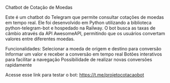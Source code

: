 Chatbot de Cotação de Moedas

Este é um chatbot do Telegram que permite consultar cotações de moedas em tempo real. Ele foi desenvolvido em Python utilizando a biblioteca python-telegram-bot e hospedado na Railway. O bot busca as taxas de câmbio através da API AwesomeAPI, permitindo que os usuários convertam valores entre diferentes moedas.

Funcionalidades:
Selecionar a moeda de origem e destino para conversão
Informar um valor e receber a conversão em tempo real
Botões interativos para facilitar a navegação
Possibilidade de realizar novas conversões rapidamente

Acesse esse link para testar o bot: https://t.me/projetocotacaobot
